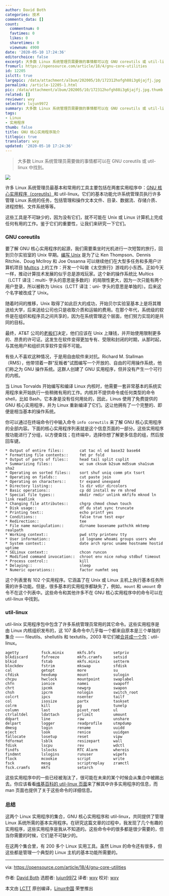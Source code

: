 ```yaml
---
author: David Both
categories: 技术
comments_data: []
count:
  commentnum: 0
  favtimes: 0
  likes: 0
  sharetimes: 0
  viewnum: 4900
date: '2020-05-10 17:24:36'
editorchoice: false
excerpt: 大多数 Linux 系统管理员需要做的事情都可以在 GNU coreutils 或 util-linux 中找到。
fromurl: https://opensource.com/article/18/4/gnu-core-utilities
id: 12205
islctt: true
largepic: /data/attachment/album/202005/10/172312hofgh88i3g6jajfj.jpg
permalink: /article-12205-1.html
pic: /data/attachment/album/202005/10/172312hofgh88i3g6jajfj.jpg.thumb.jpg
related: []
reviewer: wxy
selector: lujun9972
summary: 大多数 Linux 系统管理员需要做的事情都可以在 GNU coreutils 或 util-linux 中找到。
tags:
- Linux
- 实用程序
thumb: false
title: GNU 核心实用程序简介
titlepic: true
translator: wxy
updated: '2020-05-10 17:24:36'
---
```



> 
> 大多数 Linux 系统管理员需要做的事情都可以在 GNU coreutils 或 util-linux 中找到。
> 
> 
> 


![](/data/attachment/album/202005/10/172312hofgh88i3g6jajfj.jpg)


许多 Linux 系统管理员最基本和常用的工具主要包括在两套实用程序中：[GNU 核心实用程序（coreutils）](https://www.gnu.org/software/coreutils/coreutils.html)和 util-linux。它们的基本功能允许系统管理员执行许多管理 Linux 系统的任务，包括管理和操作文本文件、目录、数据流、存储介质、进程控制、文件系统等等。


这些工具是不可缺少的，因为没有它们，就不可能在 Unix 或 Linux 计算机上完成任何有用的工作。鉴于它们的重要性，让我们来研究一下它们。


### GNU coreutils


要了解 GNU 核心实用程序的起源，我们需要乘坐时光机进行一次短暂的旅行，回到贝尔实验室的 Unix 早期。[编写 Unix](https://en.wikipedia.org/wiki/History_of_Unix) 是为了让 Ken Thompson、Dennis Ritchie、Doug McIlroy 和 Joe Ossanna 可以继续他们在大型多任务和多用户计算机项目 [Multics](https://en.wikipedia.org/wiki/Multics) 上的工作：开发一个叫做《太空旅行》游戏的小东西。正如今天一样，推动计算技术发展的似乎总是游戏玩家。这个新的操作系统比 Multics（LCTT 译注：multi- 字头的意思是多数的）的局限性更大，因为一次只能有两个用户登录，所以被称为 Unics（LCTT 译注：uni- 字头的意思是单独的）。后来这个名字被改成了 Unix。


随着时间的推移，Unix 取得了如此巨大的成功，开始贝尔实验室基本上是将其赠送给大学，后来送给公司也只是收取介质和运输的费用。在那个年代，系统级的软件是在组织和程序员之间共享的，因为在系统管理这个层面，他们努力实现的是共同的目标。


最终，AT&T 公司的[老板们](https://en.wikipedia.org/wiki/Pointy-haired_Boss)决定，他们应该在 Unix 上赚钱，并开始使用限制更多的、昂贵的许可证。这发生在软件变得更加专有、受限和封闭的时期，从那时起，与其他用户和组织共享软件变得不可能。


有些人不喜欢这种情况，于是用自由软件来对抗。Richard M. Stallman（RMS），他带领着一群“反叛者”试图编写一个开放的、自由的可用操作系统，他们称之为 GNU 操作系统。这群人创建了 GNU 实用程序，但并没有产生一个可行的内核。


当 Linus Torvalds 开始编写和编译 Linux 内核时，他需要一套非常基本的系统实用程序来开始执行一些稍微有用的工作。内核并不提供命令或任何类型的命令 shell，比如 Bash，它本身是没有任何用处的，因此，Linus 使用了免费提供的 GNU 核心实用程序，并为 Linux 重新编译了它们。这让他拥有了一个完整的、即便是相当基本的操作系统。


你可以通过在终端命令行中输入命令 `info coreutils` 来了解 GNU 核心实用程序的全部内容。下面的核心实用程序列表就是这个信息页面的一部分。这些实用程序按功能进行了分组，以方便查找；在终端中，选择你想了解更多信息的组，然后按回车键。



```
* Output of entire files::       cat tac nl od base32 base64
* Formatting file contents::     fmt pr fold
* Output of parts of files::     head tail split csplit
* Summarizing files::            wc sum cksum b2sum md5sum sha1sum sha2
* Operating on sorted files::    sort shuf uniq comm ptx tsort
* Operating on fields::          cut paste join
* Operating on characters::      tr expand unexpand
* Directory listing::            ls dir vdir dircolors
* Basic operations::             cp dd install mv rm shred
* Special file types::           mkdir rmdir unlink mkfifo mknod ln link readlink
* Changing file attributes::     chgrp chmod chown touch
* Disk usage::                   df du stat sync truncate
* Printing text::                echo printf yes
* Conditions::                   false true test expr
* Redirection::                  tee
* File name manipulation::       dirname basename pathchk mktemp realpath
* Working context::              pwd stty printenv tty
* User information::             id logname whoami groups users who
* System context::               date arch nproc uname hostname hostid uptime
* SELinux context::              chcon runcon
* Modified command invocation::  chroot env nice nohup stdbuf timeout
* Process control::              kill
* Delaying::                     sleep
* Numeric operations::           factor numfmt seq
```

这个列表里有 102 个实用程序。它涵盖了在 Unix 或 Linux 主机上执行基本任务所需的许多功能。但是，很多基本的实用程序都缺失了，例如，`mount` 和 `umount` 命令不在这个列表中。这些命令和其他许多不在 GNU 核心实用程序中的命令可以在 util-linux 中找到。


### util-linux


util-linix 实用程序包中包含了许多系统管理员常用的其它命令。这些实用程序是由 Linux 内核组织发布的，这 107 条命令中几乎每一个都来自原本是三个单独的集合 —— fileutils、shellutils 和 textutils，2003 年它们被[合并成一个包](https://en.wikipedia.org/wiki/GNU_Core_Utilities)：util-linux。



```
agetty          fsck.minix      mkfs.bfs        setpriv 
blkdiscard      fsfreeze        mkfs.cramfs     setsid 
blkid           fstab           mkfs.minix      setterm 
blockdev        fstrim          mkswap          sfdisk 
cal             getopt          more            su 
cfdisk          hexdump         mount           sulogin 
chcpu           hwclock         mountpoint      swaplabel 
chfn            ionice          namei           swapoff 
chrt            ipcmk           newgrp          swapon 
chsh            ipcrm           nologin         switch_root 
colcrt          ipcs            nsenter         tailf 
col             isosize         partx           taskset 
colrm           kill            pg              tunelp 
column          last            pivot_root      ul 
ctrlaltdel      ldattach        prlimit         umount 
ddpart          line            raw             unshare 
delpart         logger          readprofile     utmpdump 
dmesg           login           rename          uuidd 
eject           look            renice          uuidgen 
fallocate       losetup         reset           vipw 
fdformat        lsblk           resizepart      wall 
fdisk           lscpu           rev             wdctl 
findfs          lslocks         RTC Alarm       whereis 
findmnt         lslogins        runuser         wipefs 
flock           mcookie         script          write 
fsck            mesg            scriptreplay    zramctl 
fsck.cramfs     mkfs            setarch
```

这些实用程序中的一些已经被淘汰了，很可能在未来的某个时候会从集合中被踢出去。你应该看看[维基百科的 util-linux 页面](https://en.wikipedia.org/wiki/Util-linux)来了解其中许多实用程序的信息，而 man 页面也提供了关于这些命令的详细信息。


### 总结


这两个 Linux 实用程序的集合，GNU 核心实用程序和 util-linux，共同提供了管理 Linux 系统所需的基本实用程序。在研究这篇文章的过程中，我发现了几个有趣的实用程序，这些实用程序是我从不知道的。这些命令中的很多都是很少需要的，但当你需要的时候，它们是不可缺少的。


在这两个集合里，有 200 多个 Linux 实用工具。虽然 Linux 的命令还有很多，但这些都是管理一个典型的 Linux 主机的基本功能所需要的。




---


via: <https://opensource.com/article/18/4/gnu-core-utilities>


作者: [David Both](https://opensource.com/users/dboth) 选题者: [lujun9972](https://github.com/lujun9972) 译者: [wxy](https://github.com/%E8%AF%91%E8%80%85ID) 校对: [wxy](https://github.com/%E6%A0%A1%E5%AF%B9%E8%80%85ID)


本文由 [LCTT](https://github.com/LCTT/TranslateProject) 原创编译，[Linux中国](https://linux.cn/) 荣誉推出
